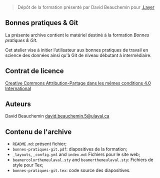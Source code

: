 > Dépôt de la formation présenté par David Beauchemin pour [.Layer](dotlayer.org)

## Bonnes pratiques & Git
La présente archive contient le matériel destiné à la formation _Bonnes pratiques & Git_.

Cet atelier vise à initier l’utilisateur aux bonnes pratiques de travail en science des données ainsi qu'à Git de niveau débutant à intermédiaire.

## Contrat de licence

[Creative Commons Attribution-Partage dans les mêmes conditions 4.0 International](https://creativecommons.org/licenses/by-sa/4.0/deed.fr)

## Auteurs
David Beauchemin <david.beauchemin.5@ulaval.ca> 

## Contenu de l'archive
 - `README.md`: présent fichier;
 - `bonnes-pratiques-git.pdf`: diapositives de la formation;
 - `_layouts`, `_config.yml` and `index.md`: Fichiers pour le site web;
 - `beamercolorthemeulaval.sty` and `beamerthemeulaval.sty`: Fichiers de style pour Tex;
 - `bonnes-pratiques-git.tex`: code source des diapositives.
